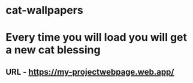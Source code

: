 #
# cat-wallpapers

# Every time you will load you will get a new cat blessing

## URL - https://my-projectwebpage.web.app/
